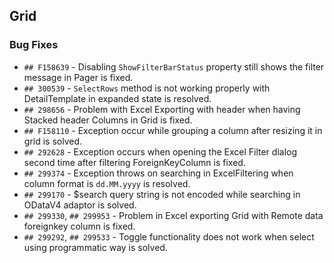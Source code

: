 ##  Grid

###    Bug Fixes

- `## F158639` - Disabling `ShowFilterBarStatus` property still shows the filter message in Pager is fixed.
- `## 300539` - `SelectRows` method is not working properly with DetailTemplate in expanded state is resolved.
- `## 298656` - Problem with Excel Exporting with header when having Stacked header Columns in Grid is fixed.
- `## F158110` - Exception occur while grouping a column after resizing it in grid is solved.
- `## 292628` - Exception occurs when opening the Excel Filter dialog second time after filtering ForeignKeyColumn is fixed.
- `## 299374` - Exception throws on searching in ExcelFiltering when column format is `dd.MM.yyyy` is resolved.
- `## 299170` - $search query string is not encoded while searching in ODataV4 adaptor is solved.
- `## 299330`, `## 299953` - Problem in Excel exporting Grid with Remote data foreignkey column is fixed.
- `## 299292`, `## 299533` - Toggle functionality does not work when select using programmatic way is solved.
